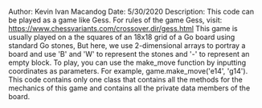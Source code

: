Author: Kevin Ivan Macandog
Date: 5/30/2020
Description: This code can be played as a game like Gess.
For rules of the game Gess, visit: https://www.chessvariants.com/crossover.dir/gess.html
This game is usually played on a the squares of an 18x18 grid of a Go board using standard Go stones,
But here, we use 2-dimensional arrays to portray a board and use 'B' and 'W' to represent the stones and '-' to
represent an empty block. To play, you can use the make_move function by inputting coordinates as parameters.
For example, game.make_move('e14', 'g14').
This code contains only one class that contains all the methods for the mechanics of this game
and contains all the private data members of the board.
